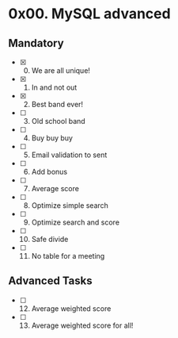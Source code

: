 #  0x00. MySQL advanced
## Mandatory
- [x] 0. We are all unique!
- [x] 1. In and not out
- [x] 2. Best band ever!
- [ ] 3. Old school band
- [ ] 4. Buy buy buy
- [ ] 5. Email validation to sent
- [ ] 6. Add bonus
- [ ] 7. Average score
- [ ] 8. Optimize simple search
- [ ] 9. Optimize search and score
- [ ] 10. Safe divide
- [ ] 11. No table for a meeting
## Advanced Tasks
- [ ] 12. Average weighted score
- [ ] 13. Average weighted score for all!
